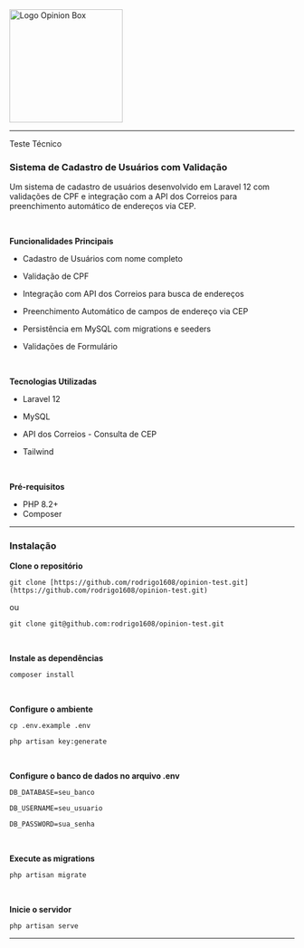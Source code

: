 <img src="https://www.opinionbox.com/wp-content/themes/institucional/assets/img/opinionbox_logo.svg" alt="Logo Opinion Box" width="200">

--- 

Teste Técnico


### Sistema de Cadastro de Usuários com Validação

Um sistema de cadastro de usuários desenvolvido em Laravel 12 com validações  de CPF e integração com a API dos Correios para preenchimento automático de endereços via CEP.

<br>

**Funcionalidades Principais**
- Cadastro de Usuários com nome completo
  
- Validação de CPF
- Integração com API dos Correios para busca de endereços
- Preenchimento Automático de campos de endereço via CEP
- Persistência em MySQL com migrations e seeders
- Validações de Formulário

<br>

**Tecnologias Utilizadas**
- Laravel 12
      
- MySQL 
- API dos Correios - Consulta de CEP
- Tailwind

<br>

**Pré-requisitos**
- PHP 8.2+
- Composer

---

### Instalação

**Clone o repositório**

  `git clone [https://github.com/rodrigo1608/opinion-test.git](https://github.com/rodrigo1608/opinion-test.git)`

ou

  `git clone git@github.com:rodrigo1608/opinion-test.git`
  
  <br>
  
**Instale as dependências**

`composer install`

<br>

**Configure o ambiente**

`cp .env.example .env`

`php artisan key:generate`

<br>

**Configure o banco de dados no arquivo .env**

`DB_DATABASE=seu_banco`

`DB_USERNAME=seu_usuario`

`DB_PASSWORD=sua_senha`

<br>

**Execute as migrations**

`php artisan migrate`

<br>

**Inicie o servidor**

`php artisan serve`

--- 


